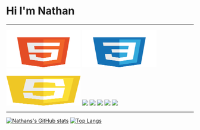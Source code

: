 <h1>Hi I'm Nathan</h1>

---

<div display="flex">
<img height="100px" width="200px" object-fit="contain" src="./assets/html-white.png" />
<img height="100px" width="200px" object-fit="contain" src="./assets/css-white.png" />
<img height="100px" width="200px" object-fit="contain" src="./assets/js-white.png" />
<img height="75px" src="https://cdn.jsdelivr.net/gh/devicons/devicon/icons/react/react-original-wordmark.svg" />
<img height="75px" src="https://cdn.jsdelivr.net/gh/devicons/devicon/icons/vue/vue-original-wordmark.svg" />
<img height="75px" src="https://cdn.jsdelivr.net/gh/devicons/devicon/icons/nodejs/nodejs-original-wordmark.svg" />
<img height="75px" src="https://cdn.jsdelivr.net/gh/devicons/devicon/icons/postgresql/postgresql-plain-wordmark.svg" />
<img height="75px" src="https://cdn.jsdelivr.net/gh/devicons/devicon/icons/express/express-original-wordmark.svg" />
</div>

---



<!--
**polarbear23/polarbear23** is a ✨ _special_ ✨ repository because its `README.md` (this file) appears on your GitHub profile.
- 🔭 I’m currently working on a 
- 🌱 I’m currently learning at bool
- 👯 I’m looking to collaborate on ...
- 🤔 I’m looking for help with ...
- 💬 Ask me about ...
- 📫 How to reach me: ...
-->

[![Nathans's GitHub stats](https://github-readme-stats.vercel.app/api?username=nathanSamosa&theme=great-gatsby&include_all_commits=true)](https://github.com/anuraghazra/github-readme-stats)
[![Top Langs](https://github-readme-stats.vercel.app/api/top-langs/?username=nathanSamosa&layout=compact)](https://github.com/anuraghazra/github-readme-stats)
